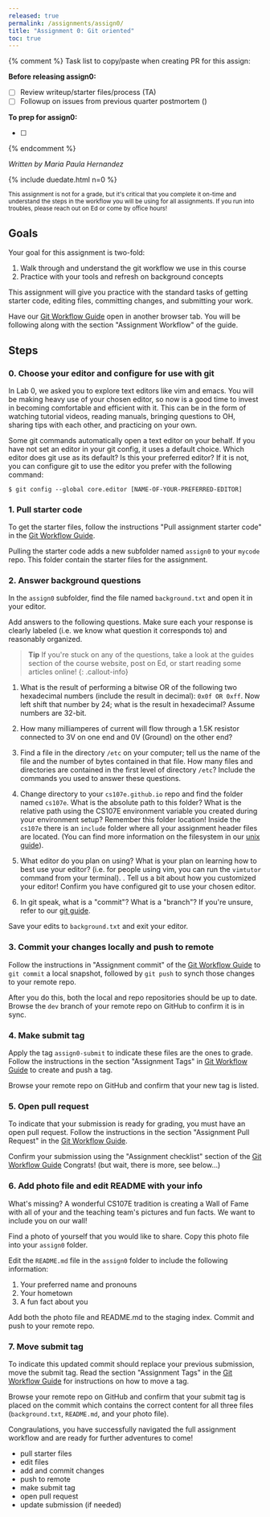 ```yaml
---
released: true
permalink: /assignments/assign0/
title: "Assignment 0: Git oriented"
toc: true
---
```


{% comment %}
Task list to copy/paste when creating PR for this assign:

**Before releasing assign0:**

- [ ] Review writeup/starter files/process (TA)
- [ ] Followup on issues from previous quarter postmortem ()

**To prep for assign0:**

- [ ]

{% endcomment %}

_Written by Maria Paula Hernandez_

{% include duedate.html n=0 %}

<small>This assignment is not for a grade, but it's critical that you complete it on-time and understand the steps in the workflow you will be using for all assignments. If you run into troubles, please reach out on Ed or come by office hours!</small>

## Goals

Your goal for this assignment is two-fold:

1. Walk through and understand the git workflow we use in this course
2. Practice with your tools and refresh on background concepts


This assignment will give you practice with the standard tasks of getting starter code, editing files, 
committing changes, and submitting your work.

Have our <a href="/guides/cs107e-git#assignment-workflow" target="gwg">Git Workflow Guide</a> open in another browser tab. You will be following along with the section "Assignment Workflow" of the guide.

## Steps

### 0. Choose your editor and configure for use with git

In Lab 0, we asked you to explore text editors like vim and emacs. You
will be making heavy use of your chosen editor, so now is a good time to invest in
becoming comfortable and efficient with it.  This can be in the form of 
watching tutorial videos, reading manuals, bringing questions to OH, sharing tips with
each other, and practicing on your own.

Some git commands automatically open a text editor on your behalf. If you have not set an editor
in your git config, it uses a default choice.  Which editor does git use as its default?
Is this your preferred editor? If it is not, you can configure git to use the editor you prefer with the following command:

```console
$ git config --global core.editor [NAME-OF-YOUR-PREFERRED-EDITOR]
```

### 1. Pull starter code

To get the starter files, follow the instructions "Pull assignment starter code" in the <a href="/guides/cs107e-git#pull-assignment-starter-code" target="gwg">Git Workflow Guide</a>.

Pulling the starter code adds a new subfolder named `assign0` to  your `mycode` repo.
This folder contain the starter files for the assignment.

### 2. Answer background questions

In the `assign0` subfolder, find the file named `background.txt` and open it in your editor.

Add answers to the following questions.  Make sure each your response is clearly labeled (i.e.
we know what question it corresponds to) and reasonably organized.

> **Tip** If you're stuck on any of the questions, take a look at the guides section
> of the course website, post on Ed, or start reading some articles online!
> {: .callout-info}

1. What is the result of performing a bitwise OR of the following two
   hexadecimal numbers (include the result in decimal): `0x0f OR 0xff`. Now left
   shift that number by 24; what is the result in hexadecimal? Assume numbers are 32-bit.

2. How many milliamperes of current will flow through a 1.5K resistor connected
   to 3V on one end and 0V (Ground) on the other end?

3. Find a file in the directory `/etc` on your computer; tell us the name of the
   file and the number of bytes contained in that file. How many files and
   directories are contained in the first level of directory `/etc`? Include
   the commands you used to answer these questions.

4. Change directory to your `cs107e.github.io` repo and find the folder named `cs107e`. What is
   the absolute path to this folder? What is the relative path using the
   CS107E environment variable you created during your environment setup? Remember
   this folder location! Inside the `cs107e` there is an `include` folder where all your
   assignment header files are located. (You can find more information on the filesystem in our [unix guide](/guides/unix/)).

5. What editor do you plan on using? What is your plan on learning
   how to best use your editor? (i.e. for people using vim, you can run the `vimtutor` command from your terminal). . Tell us a bit about how you customized your
   editor! Confirm you have configured git to use your chosen editor.

6. In git speak, what is a "commit"? What is a "branch"?
   If you're unsure, refer to our [git guide](/guides/git).

Save your edits to `background.txt` and exit your editor.

### 3. Commit your changes locally and push to remote

Follow the instructions in "Assignment commit" of the <a href="/guides/cs107e-git#assignment-commit" target="gwg">Git Workflow Guide</a> to `git commit` a local snapshot, followed by `git push` to synch those changes to your remote repo.

After you do this, both the local and repo repositories should be up to date. Browse the `dev` branch of your remote repo on GitHub to confirm it is in sync.

<a name="submit"></a>
### 4. Make submit tag
Apply the tag `assign0-submit` to indicate these files are the ones to grade. Follow the instructions in the section "Assignment Tags"
in <a href="/guides/cs107e-git#assignment-tags" target="gwg">Git Workflow Guide</a> to create and push a tag.

Browse your remote repo on GitHub and confirm that your new tag is listed.

### 5. Open pull request

To indicate that your submission is ready for grading, you must have an open pull request.
Follow the instructions in the section "Assignment Pull Request" in the <a href="/guides/cs107e-git#assignment-pull-request" target="gwg">Git Workflow Guide</a>.

Confirm your submission using the "Assignment checklist" section of the <a href="/guides/cs107e-git#assignment-checklist" target="gwg">Git Workflow Guide</a> Congrats! (but wait, there is more, see below...)

### 6. Add photo file and edit README with your info

What's missing? A wonderful CS107E tradition is creating a Wall of Fame
with all of your and the teaching team's pictures and fun facts. We
want to include you on our wall!

Find a photo of yourself that you would like to share. Copy this photo file into your `assign0` folder.

Edit the `README.md` file in the `assign0` folder to include the following information:
1. Your preferred name and pronouns 
2. Your hometown 
3. A fun fact about you

Add both the photo file and README.md to the staging index. Commit and push to your remote repo.

### 7. Move submit tag

To indicate this updated commit should replace your previous submission, move the submit tag.  Read the section "Assignment Tags" in the <a href="/guides/cs107e-git#assignment-tags" target="gwg">Git Workflow Guide</a> for instructions on how to move a tag.

Browse your remote repo on GitHub and confirm that your submit tag is placed on the commit which contains the correct content for all three files (`background.txt`, `README.md`, and your photo file).

Congraulations, you have successfully navigated the full assignment workflow and are ready for further adventures to come!
- pull starter files
- edit files
- add and commit changes
- push to remote
- make submit tag
- open pull request
- update submission (if needed)
